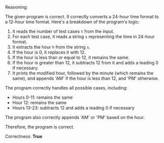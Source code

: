 Reasoning:

The given program is correct. It correctly converts a 24-hour time format to a 12-hour time format. Here's a breakdown of the program's logic:

1. It reads the number of test cases `t` from the input.
2. For each test case, it reads a string `s` representing the time in 24-hour format.
3. It extracts the hour `h` from the string `s`.
4. If the hour is 0, it replaces it with 12.
5. If the hour is less than or equal to 12, it remains the same.
6. If the hour is greater than 12, it subtracts 12 from it and adds a leading 0 if necessary.
7. It prints the modified hour, followed by the minute (which remains the same), and appends 'AM' if the hour is less than 12, and 'PM' otherwise.

The program correctly handles all possible cases, including:

* Hours 0-11: remains the same
* Hour 12: remains the same
* Hours 13-23: subtracts 12 and adds a leading 0 if necessary

The program also correctly appends 'AM' or 'PM' based on the hour.

Therefore, the program is correct.

Correctness: **True**